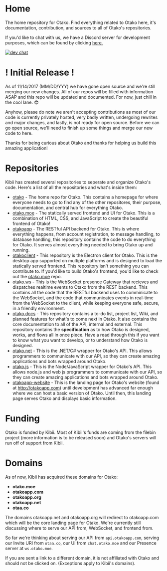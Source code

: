 # Home
The home repository for Otako. Find everything related to Otako here, it's documentation, contribution, and sources to all of Otako's repositories.

If you'd like to chat with us, we have a Discord server for development purposes, which can be found by clicking [here.](https://discord.gg/8g2D7Dv)

[![dev chat](https://discordapp.com/api/guilds/380173469322575874/widget.png?style=banner2)](https://discord.gg/8g2D7Dv)
 
# ! Initial Release !
As of 11/14/2017 (MM/DD/YYY) we have gone open source and we're still merging our new changes. All of our repos will be filled with information ASAP and this repo will be updated and documented. For now, just chill in the cool lane. :sunglasses: 

Anyhow, please do note we aren't accepting contributions as most of our code is currently privately hosted, very badly written, undergoing rewrites and major changes, and lastly, is not ready for open source. Before we can go open source, we'll need to finish up some things and merge our new code to here.

Thanks for being curious about Otako and thanks for helping us build this amazing application!

# Repositories
Kibii has created several repositories to seperate and organize Otako's code. Here's a list of all the repositories and what's inside them:
* [otako](https://github.com/KibiiTV/otako/) - The home repo for Otako. This contains a homepage for where everyone needs to go to find any of the other repositores, their purpose, documentation, and central hub for everything Otako.
* [otako.moe](https://github.com/KibiiTV/otako.moe/) - The statically served frontend and UI for Otako. This is a combination of HTML, CSS, and JavaScript to create the beautiful frontend of Otako!
* [otakoapp](https://github.com/KibiiTV/otakoapp/) - The RESTful API backend for Otako. This is where everything happens, from account registration, to message handling, to database handling, this repository contains the code to do everything for Otako. It serves almost everything needed to bring Otako up and running.
* [otakoclient](https://github.com/KibiiTV/otakoclient/) - This repository is the Electron client for Otako. This is the desktop app supported on multiple platforms and is designed to load the statically served frontend. This repository isn't something you can contribute to. If you'd like to build Otako's frontend, you'd like to check out the [otako.moe](https://github.com/KibiiTV/otako.moe/) repo.
* [otako.ws](https://github.com/KibiiTV/otako.ws/) - This is the WebSocket presence Gateway that recieves and dispatches realtime events to Otako from the REST backend. This contains all the code that the RESTful backend uses to comminicate to the WebSocket, and the code that communicates events in real-time from the WebSocket to the client, while keeping everyone safe, secure, in a friendly environment.
* [otako.docs](https://github.com/KibiiTV/otako.docs/) - This repository contains a to-do list, project list, Wiki, and planned features for what's to come next in Otako. It also contains the core documentation to all of the API, internal and external. This repository contains the **specification** as to how Otako is designed, works, and flows all in once piece. Have a read through this if you want to know what you want to develop, or to understand how Otako is designed.
* [otako.net](https://github.com/KibiiTV/otako.net/) - This is the .NET/C# wrapper for Otako's API. This allows programmers to communicate with our API, so they can create amazing applications and bots wrapped around Otako.
* [otako.js](https://github.com/KibiiTV/otako.js/) - This is the Node/JavaScript wrapper for Otako's API. This allows node.js and web js programmers to communicate with our API, so they can create amazing applications and bots wrapped around Otako.
* [otakoapp-website](https://github.com/KibiiTV/otakoapp-website/) - This is the landing page for Otako's website (found at http://otakoapp.com) until development has advanced far enough where we can host a basic version of Otako. Until then, this landing page serves Otako and displays basic information.

# Funding
Otako is funded by Kibii. Most of Kibii's funds are coming from the filebin project (more information is to be released soon) and Otako's servers will run off of support from Kibii.

# Domains
As of now, Kibii has acquired these domains for Otako:


* **otako.moe**
* **otakoapp.com**
* **otakoapp.org**
* **otakoapp.net**
* **otaa.co**


The domains otakoapp.net and otakoapp.org will redirect to otakoapp.com which will be the core landing page for Otako. 
We're currently still discussing where to serve our API from, WebSocket, and frontend from.


So far we're thinking about serving our API from `api.otakoapp.com`, serving our Invite URI from `otaa.co`, our UI from `chat.otako.moe` and our Presence server at `ws.otako.moe`.

If you are sent a link to a different domain, it is not affiliated with Otako and should not be clicked on. (Exceptions apply to Kibii's domains).
